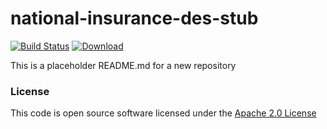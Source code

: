 # national-insurance-des-stub

[![Build Status](https://travis-ci.org/hmrc/national-insurance-des-stub.svg)](https://travis-ci.org/hmrc/national-insurance-des-stub) [ ![Download](https://api.bintray.com/packages/hmrc/releases/national-insurance-des-stub/images/download.svg) ](https://bintray.com/hmrc/releases/national-insurance-des-stub/_latestVersion)

This is a placeholder README.md for a new repository

### License

This code is open source software licensed under the [Apache 2.0 License]("http://www.apache.org/licenses/LICENSE-2.0.html")